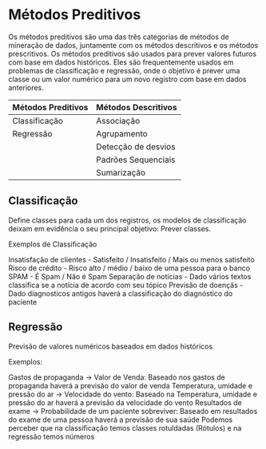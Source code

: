 # Métodos Preditivos

Os métodos preditivos são uma das três categorias de métodos de mineração de dados, juntamente com os métodos descritivos e os métodos prescritivos. Os métodos preditivos são usados para prever valores futuros com base em dados históricos. Eles são frequentemente usados em problemas de classificação e regressão, onde o objetivo é prever uma classe ou um valor numérico para um novo registro com base em dados anteriores.

| Métodos Preditivos | Métodos Descritivos |
|----------|----------|
| Classificação  | Associação  |
| Regressão  | Agrupamento  |
|   | Detecção de desvios  |
|   | Padrões Sequenciais  |
|   | Sumarização  |


## Classificação

Define classes para cada um dos registros, os modelos de classificação deixam em evidência o seu principal objetivo: Prever classes. 

Exemplos de Classificação

Insatisfação de clientes - Satisfeito / Insatisfeito / Mais ou menos satisfeito
Risco de crédito - Risco alto / médio / baixo de uma pessoa para o banco
SPAM - É Spam / Não é Spam
Separação de notícias - Dado vários textos classifica se a notícia de acordo com seu tópico
Previsão de doençãs - Dado diagnosticos antigos haverá a classificação do diagnóstico do paciente 

## Regressão 

Previsão de valores numéricos baseados em dados históricos

Exemplos:

Gastos de propaganda -> Valor de Venda: Baseado nos gastos de propaganda haverá a previsão do valor de venda
Temperatura, umidade e pressão do ar -> Velocidade do vento: Baseado na Temperatura, umidade e pressão do ar haverá a previsão da velocidade do vento
Resultados de exame -> Probabilidade de um paciente sobreviver: Baseado em resultados do exame de uma pessoa haverá a previsão de sua saúde 
Podemos perceber que na classificação temos classes rotuldadas (Rótulos) e na regressão temos números